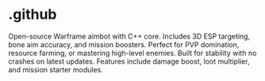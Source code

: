 # .github
Open-source Warframe aimbot with C++ core. Includes 3D ESP targeting, bone aim accuracy, and mission boosters. Perfect for PVP domination, resource farming, or mastering high-level enemies. Built for stability with no crashes on latest updates. Features include damage boost, loot multiplier, and mission starter modules.
